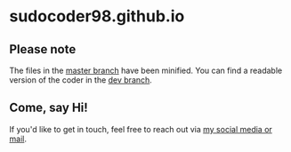 # sudocoder98.github.io

## Please note
The files in the [master branch](https://github.com/sudocoder98/sudocoder98.github.io/tree/master) have been minified.
You can find a readable version of the coder in the [dev branch](https://github.com/sudocoder98/sudocoder98.github.io/tree/dev).

## Come, say Hi!
If you'd like to get in touch, feel free to reach out via [my social media or mail](https://sudocoder98.github.io/follow.html).